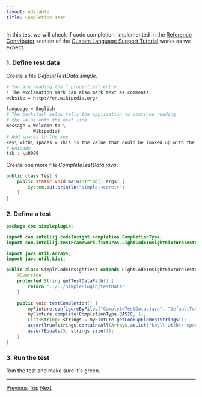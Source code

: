 ```yaml
---
layout: editable
title: Completion Test
---
```



In this test we will check if code completion, implemented in the
[Reference Contributor](reference_contributor.html) section
of the
[Custom Language Support Tutorial](cls_tutorial.html)
works as we expect.

### 1. Define test data

Create a file *DefaultTestData.simple*.

```bash
# You are reading the ".properties" entry.
! The exclamation mark can also mark text as comments.
website = http://en.wikipedia.org/

language = English
# The backslash below tells the application to continue reading
# the value onto the next line.
message = Welcome to \
          Wikipedia!
# Add spaces to the key
key\ with\ spaces = This is the value that could be looked up with the key "key with spaces".
# Unicode
tab : \u0009
```

Create one more file *CompleteTestData.java*.

```java
public class Test {
    public static void main(String[] args) {
        System.out.println("simple:<caret>");
    }
}
```

### 2. Define a test

```java
package com.simpleplugin;

import com.intellij.codeInsight.completion.CompletionType;
import com.intellij.testFramework.fixtures.LightCodeInsightFixtureTestCase;

import java.util.Arrays;
import java.util.List;

public class SimpleCodeInsightTest extends LightCodeInsightFixtureTestCase {
    @Override
    protected String getTestDataPath() {
        return "../../SimplePlugin/testData";
    }

    public void testCompletion() {
        myFixture.configureByFiles("CompleteTestData.java", "DefaultTestData.simple");
        myFixture.complete(CompletionType.BASIC, 1);
        List<String> strings = myFixture.getLookupElementStrings();
        assertTrue(strings.containsAll(Arrays.asList("key\\ with\\ spaces", "language", "message", "tab", "website")));
        assertEquals(5, strings.size());
    }
}
```

### 3. Run the test

Run the test and make sure it's green.

-----

[Previous](parsing_test.html) [Top](writing_tests_for_plugins.html) [Next](annotator_test.html)

